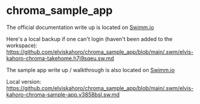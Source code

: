 # chroma_sample_app

The official documentation write up is located on [Swimm.io](https://app.swimm.io/workspaces/8tAbSCBmBfJ1XR6xxq8l/repos/Z2l0aHViJTNBJTNBY2hyb21hX3NhbXBsZV9hcHAlM0ElM0FlbHZpc2thaG9ybw==/branch/main/docs/h7j9sqeu)

Here's a local backup if one can't login (haven't been added to the workspace): https://github.com/elviskahoro/chroma_sample_app/blob/main/.swm/elvis-kahoro-chroma-takehome.h7j9sqeu.sw.md

The sample app write up / walkthrough is also located on [Swimm.io](https://app.swimm.io/workspaces/8tAbSCBmBfJ1XR6xxq8l/repos/Z2l0aHViJTNBJTNBY2hyb21hX3NhbXBsZV9hcHAlM0ElM0FlbHZpc2thaG9ybw==/branch/main/docs/v3858bsl)

Local version: https://github.com/elviskahoro/chroma_sample_app/blob/main/.swm/elvis-kahoro-chroma-sample-app.v3858bsl.sw.md
